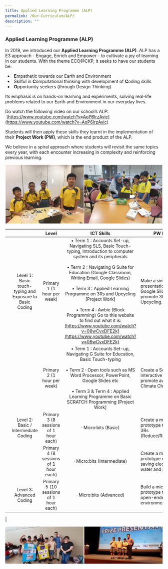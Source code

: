 ```yaml
---
title: Applied Learning Programme (ALP)
permalink: /Our-Curriculum/ALP/
description: ""
---
```

### Applied Learning Programme (ALP)

In 2019, we introduced our **Applied Learning Programme (ALP)**. ALP has a E3 approach - Engage, Enrich and Empower - to cultivate a joy of learning in our students. With the theme ECO@CKP, it seeks to have our students be:

*  **E**mpathetic towards our Earth and Environment
*  Skilful in **C**omputational thinking with development of **C**oding skills
*  **O**pportunity seekers (through Design Thinking)

Its emphasis is on hands-on learning and experiments, solving real-life problems related to our Earth and Environment in our everyday lives.

Do watch the following video on our school’s ALP: <br> [https://www.youtube.com/watch?v=AoP6IrzAvic](https://www.youtube.com/watch?v=AoP6IrzAvic)

Students will then apply these skills they learnt in the implementation of their **Project Work (PW)**, which is the end product of the ALP.

We believe in a spiral approach where students will revisit the same topics every year, with each encounter increasing in complexity and reinforcing previous learning.

![](/images/ALP12.jpg)

|  | | Level | ICT Skills |PW Product  |
|:---:|:---:|:---:|:---:|---|
|  | Level 1: Basic touch-typing and Exposure to Basic Coding | Primary 1 (1 hour per week) | • Term 1 : Accounts Set-up, Navigating SLS,        Basic Touch-typing, Introduction to                 computer system and its peripherals <br><br>• Term 2 : Navigating G Suite for                          Education (Google Classroom,                             Writing Email, Google Slides)<br><br>• Term 3 : Applied Learning Programme on 3Rs      and Upcycling [Project Work]<br><br>• Term 4 : Awbie (Block Programming)           Go to this website to find out what it is:         [https://www.youtube.com/watch?v=08wCvxDFE2k](https://www.youtube.com/watch?v=08wCvxDFE2k) | Make a simple presentation using Google Slides to promote 3Rs and Upcycling. |
|  |  | Primary 2 (1 hour per week) | • Term 1 : Accounts Set-up, Navigating G               Suite for Education, Basic Touch-typing<br><br>• Term 2 : Open tools such as MS Word                  Processor, PowerPoint, Google Slides etc<br><br>• Term 3 & Term 4 : Applied Learning                  Programme on Basic SCRATCH                             Programming [Project Work] | Create a Scratch interactive animation to promote awareness of Climate Change |
|  | Level 2: Basic / Intermediate Coding | Primary 3 (8 sessions of 1 hour each) | ·       Micro:bits (Basic) | Create a micro:bit prototype to promote 3Rs (Reduce/Reuse/Recycle) |
|  |  | Primary 4 (8 sessions of 1 hour each) | ·       Micro:bits (Intermediate) | Create a micro:bit prototype related to saving electricity, saving water and promote 3Rs. |
|  | Level 3: Advanced Coding | Primary 5 (10 sessions of 1 hour each) | ·       Micro:bits (Advanced) | Build a micro:bit prototype to solve an open-ended environment problem |
|

![](/images/APL34.jpg)